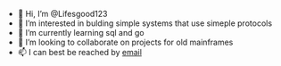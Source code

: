 - 👋 Hi, I’m @Lifesgood123
- 👀 I’m interested in bulding simple systems that use simeple protocols 
- 🌱 I’m currently learning sql and go
- 💞️ I’m looking to collaborate on projects for old mainframes
- 📫 I can best be reached by [email](mailto://elliemaegalyean@gmail.com)

<!---
Lifesgood123/Lifesgood123 is a ✨ special ✨ repository because its `README.md` (this file) appears on your GitHub profile.
You can click the Preview link to take a look at your changes.
--->
